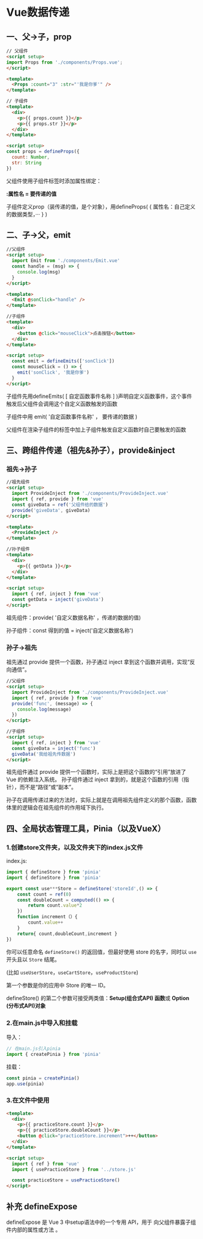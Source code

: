 # Vue数据传递

## 一、父→子，prop

```html
// 父组件
<script setup>
import Props from './components/Props.vue';
</script>

<template>
  <Props :count="3" :str="'我是你爹'" />
</template>

// 子组件
<template>
  <div>
    <p>{{ props.count }}</p>
    <p>{{ props.str }}</p>
  </div>
</template>

<script setup>
const props = defineProps({
  count: Number,
  str: String
})
```

父组件使用子组件标签时添加属性绑定：

**:属性名 = 要传递的值**

子组件定义prop（装传递的值，是个对象），用defineProps( { 属性名：自己定义的数据类型，··· } )

## **二、子→父**，emit

```html
//父组件
<script setup>
  import Emit from './components/Emit.vue'
  const handle = (msg) => {
    console.log(msg)
  }
</script>

<template>
  <Emit @sonClick="handle" />
</template>

//子组件
<template>
  <div>
    <button @click="mouseClick">点击按钮</button>
  </div>
</template>

<script setup>
  const emit = defineEmits(['sonClick'])
  const mouseClick = () => {
    emit('sonClick', '我是你爹')
  }
</script>
```

子组件先用defineEmits( [ 自定函数事件名称 ] )声明自定义函数事件，这个事件触发后父组件会调用这个自定义函数触发的函数

子组件中用 emit( '自定函数事件名称' ， 要传递的数据 )

父组件在渲染子组件的标签中加上子组件触发自定义函数时自己要触发的函数

## 三、跨组件传递（祖先&孙子），provide&inject

### 祖先→孙子

```html
//祖先组件
<script setup>
  import ProvideInject from './components/ProvideInject.vue'
  import { ref, provide } from 'vue'
  const giveData = ref('父组件给的数据')
  provide('giveData', giveData)
</script>

<template>
  <ProvideInject />
</template>

//孙子组件
<template>
  <div>
    <p>{{ getData }}</p>
  </div>
</template>

<script setup>
  import { ref, inject } from 'vue'
  const getData = inject('giveData')
</script>
```

祖先组件：provide( '自定义数据名称' ，传递的数据的值)

孙子组件：const 得到的值 = inject('自定义数据名称')

### 孙子→祖先

祖先通过 provide 提供一个函数，孙子通过 inject 拿到这个函数并调用，实现“反向通信”。

```html
//父组件
<script setup>
  import ProvideInject from './components/ProvideInject.vue'
  import { ref, provide } from 'vue'
  provide('func', (message) => {
    console.log(message)
  })
</script>

//子组件
<script setup>
  import { ref, inject } from 'vue'
  const giveData = inject('func')
  giveData('我给祖先传数据')
</script>
```

祖先组件通过 provide 提供一个函数时，实际上是把这个函数的“引用”放进了 Vue 的依赖注入系统。 孙子组件通过 inject 拿到的，就是这个函数的引用（指针），而不是“路径”或“副本”。

孙子在调用传递过来的方法时，实际上就是在调用祖先组件定义的那个函数，函数体里的逻辑会在祖先组件的作用域下执行。

## 四、全局状态管理工具，Pinia（以及VueX）

### 1.创建store文件夹，以及文件夹下的index.js文件

index.js:

```js
import { defineStore } from 'pinia'
import { defineStore } from 'pinia'

export const use***Store = defineStore('storeId',() => {
    const count = ref(0)
    const doubleCount = computed(() => {
        return count.value*2
    })
    function increment（）{
        count.value++
    }
    return{ count,doubleCount,increment }
})
```

你可以任意命名 `defineStore()` 的返回值，但最好使用 store 的名字，同时以 `use` 开头且以 `Store` 结尾。

(比如 `useUserStore`，`useCartStore`，`useProductStore`)

第一个参数是你的应用中 Store 的唯一 ID。

defineStore() 的第二个参数可接受两类值：**Setup(组合式API) 函数**或 **Option (分布式API)对象**

### 2.在main.js中导入和挂载

导入：

```js
// 在main.js引入pinia
import { createPinia } from 'pinia'
```

挂载：

```js
const pinia = createPinia()
app.use(pinia)
```

### 3.在文件中使用

```html
<template>
  <div>
    <p>{{ practiceStore.count }}</p>
    <p>{{ practiceStore.doubleCount }}</p>
    <button @click="practiceStore.increment">++</button>
  </div>
</template>

<script setup>
  import { ref } from 'vue'
  import { usePracticeStore } from '../store.js'

  const practiceStore = usePracticeStore()
</script>
```

## 补充 defineExpose

defineExpose 是 Vue 3 中setup语法中的一个专用 API，用于 向父组件暴露子组件内部的属性或方法 。
